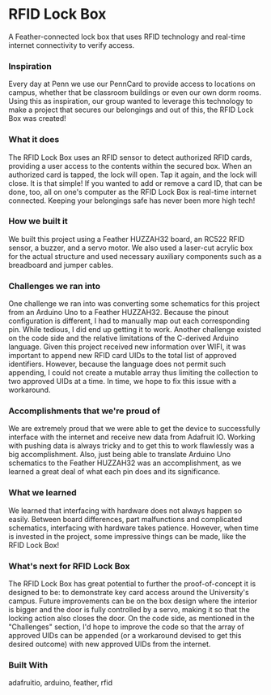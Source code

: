 # RFID Lock Box
 A Feather-connected lock box that uses RFID technology and real-time internet connectivity to verify access.

### Inspiration

Every day at Penn we use our PennCard to provide access to locations on campus, whether that be classroom buildings or even our own dorm rooms. Using this as inspiration, our group wanted to leverage this technology to make a project that secures our belongings and out of this, the RFID Lock Box was created!

### What it does

The RFID Lock Box uses an RFID sensor to detect authorized RFID cards, providing a user access to the contents within the secured box. When an authorized card is tapped, the lock will open. Tap it again, and the lock will close. It is that simple! If you wanted to add or remove a card ID, that can be done, too, all on one's computer as the RFID Lock Box is real-time internet connected. Keeping your belongings safe has never been more high tech!

### How we built it

We built this project using a Feather HUZZAH32 board, an RC522 RFID sensor, a buzzer, and a servo motor. We also used a laser-cut acrylic box for the actual structure and used necessary auxiliary components such as a breadboard and jumper cables.

### Challenges we ran into

One challenge we ran into was converting some schematics for this project from an Arduino Uno to a Feather HUZZAH32. Because the pinout configuration is different, I had to manually map out each corresponding pin. While tedious, I did end up getting it to work. Another challenge existed on the code side and the relative limitations of the C-derived Arduino language. Given this project received new information over WIFI, it was important to append new RFID card UIDs to the total list of approved identifiers. However, because the language does not permit such appending, I could not create a mutable array thus limiting the collection to two approved UIDs at a time. In time, we hope to fix this issue with a workaround.

### Accomplishments that we're proud of

We are extremely proud that we were able to get the device to successfully interface with the internet and receive new data from Adafruit IO. Working with pushing data is always tricky and to get this to work flawlessly was a big accomplishment. Also, just being able to translate Arduino Uno schematics to the Feather HUZZAH32 was an accomplishment, as we learned a great deal of what each pin does and its significance.

### What we learned

We learned that interfacing with hardware does not always happen so easily. Between board differences, part malfunctions and complicated schematics, interfacing with hardware takes patience. However, when time is invested in the project, some impressive things can be made, like the RFID Lock Box!

### What's next for RFID Lock Box

The RFID Lock Box has great potential to further the proof-of-concept it is designed to be: to demonstrate key card access around the University's campus. Future improvements can be on the box design where the interior is bigger and the door is fully controlled by a servo, making it so that the locking action also closes the door. On the code side, as mentioned in the "Challenges" section, I'd hope to improve the code so that the array of approved UIDs can be appended (or a workaround devised to get this desired outcome) with new approved UIDs from the internet.

### Built With

adafruitio, arduino, feather, rfid
